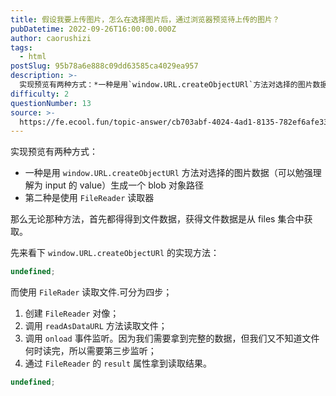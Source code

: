 ```yaml
---
title: 假设我要上传图片，怎么在选择图片后，通过浏览器预览待上传的图片？
pubDatetime: 2022-09-26T16:00:00.000Z
author: caorushizi
tags:
  - html
postSlug: 95b78a6e888c09dd63585ca4029ea957
description: >-
  实现预览有两种方式：*一种是用`window.URL.createObjectURl`方法对选择的图片数据（可以勉强理解为input的value）生成一个blob对象路径*第二种是使用`FileRea
difficulty: 2
questionNumber: 13
source: >-
  https://fe.ecool.fun/topic-answer/cb703abf-4024-4ad1-8135-782ef6afe339?orderBy=updateTime&order=desc&tagId=12
---
```


实现预览有两种方式：

- 一种是用 `window.URL.createObjectURl` 方法对选择的图片数据（可以勉强理解为 input 的 value）生成一个 blob 对象路径
- 第二种是使用 `FileReader` 读取器

那么无论那种方法，首先都得得到文件数据，获得文件数据是从 files 集合中获取。

先来看下 `window.URL.createObjectURl` 的实现方法：

```typescript
undefined;
```

而使用 `FileRader` 读取文件.可分为四步；

1.  创建 `FileReader` 对像；
2.  调用 `readAsDataURL` 方法读取文件；
3.  调用 `onload` 事件监听。因为我们需要拿到完整的数据，但我们又不知道文件何时读完，所以需要第三步监听；
4.  通过 `FileReader` 的 `result` 属性拿到读取结果。

```typescript
undefined;
```
